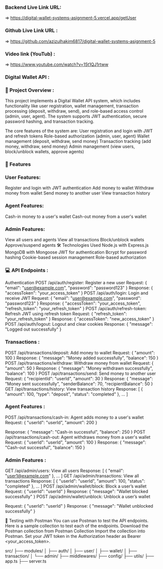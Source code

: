 ### Backend Live Link URL:
=> https://digital-wallet-systems-asignment-5.vercel.app/getUser

### Github Live Link URL :
=> https://github.com/azizulhakim6817/digital-wallet-systems-asignment-5

### Video link (YouTub) : 
=> https://www.youtube.com/watch?v=15t1QJ1rtww

### Digital Wallet API :
### 📄 Project Overview :
This project implements a Digital Wallet API system, which includes functionality like user registration, wallet management, transaction processing (deposit, withdraw, send), and role-based access control (admin, user, agent). The system supports JWT authentication, secure password hashing, and transaction tracking.

The core features of the system are:
User registration and login with JWT and refresh tokens
Role-based authorization (admin, user, agent)
Wallet management (deposit, withdraw, send money)
Transaction tracking (add money, withdraw, send money)
Admin management (view users, block/unblock wallets, approve agents)

### 🚀 Features

### User Features:
Register and login with JWT authentication
Add money to wallet
Withdraw money from wallet
Send money to another user
View transaction history

### Agent Features:
Cash-in money to a user's wallet
Cash-out money from a user's wallet

### Admin Features:
View all users and agents
View all transactions
Block/unblock wallets
Approve/suspend agents
🛠️ Technologies Used
Node.js with Express.js
MongoDB with Mongoose
JWT for authentication
Bcrypt for password hashing
Cookie-based session management
Role-based authorization


### 💻 API Endpoints : 
Authentication
POST /api/auth/register: Register a new user
Request: { "email": "user@example.com", "password": "password123" }
Response: { "accessToken": "your_access_token" }
POST /api/auth/login: Login and receive JWT
Request: { "email": "user@example.com", "password": "password123" }
Response: { "accessToken": "your_access_token", "refresh_token": "your_refresh_token" }
POST /api/auth/refresh-token: Refresh JWT using refresh token
Request: { "refresh_token": "your_refresh_token" }
Response: { "accessToken": "new_access_token" }
POST /api/auth/logout: Logout and clear cookies
Response: { "message": "Logged out successfully" }

### Transactions :
POST /api/transactions/deposit: Add money to wallet
Request: { "amount": 100 }
Response: { "message": "Money added successfully", "balance": 150 }
POST /api/transactions/withdraw: Withdraw money from wallet
Request: { "amount": 50 }
Response: { "message": "Money withdrawn successfully", "balance": 100 }
POST /api/transactions/send: Send money to another user
Request: { "recipientId": "userId", "amount": 30 }
Response: { "message": "Money sent successfully", "senderBalance": 70, "recipientBalance": 50 }
GET /api/transactions/history: View transaction history
Response: [ { "amount": 100, "type": "deposit", "status": "completed" }, ... ]

### Agent Features : 
POST /api/transactions/cash-in: Agent adds money to a user's wallet
Request: { "userId": "userId", "amount": 200 }

Response: { "message": "Cash-in successful", "balance": 250 }
POST /api/transactions/cash-out: Agent withdraws money from a user's wallet
Request: { "userId": "userId", "amount": 100 }
Response: { "message": "Cash-out successful", "balance": 150 }

### Admin Features :
GET /api/admin/users: View all users
Response: [ { "email": "user1@example.com" }, ... ]
GET /api/admin/transactions: View all transactions
Response: [ { "userId": "userId", "amount": 100, "status": "completed" }, ... ]
POST /api/admin/wallet/block: Block a user’s wallet
Request: { "userId": "userId" }
Response: { "message": "Wallet blocked successfully" }
POST /api/admin/wallet/unblock: Unblock a user’s wallet

Request: { "userId": "userId" }
Response: { "message": "Wallet unblocked successfully" }

🧪 Testing with Postman
You can use Postman to test the API endpoints. Here is a sample collection to test each of the endpoints.
Download the Postman collection from Postman Collection
Import the collection into Postman.
Set your JWT token in the Authorization header as Bearer <your_access_token>.

src/
├── modules/
│ ├── auth/
│ ├── user/
│ ├── wallet/
│ ├── transaction/
│ └── admin/
├── middlewares/
├── config/
├── utils/
├── app.ts
├── server.ts
